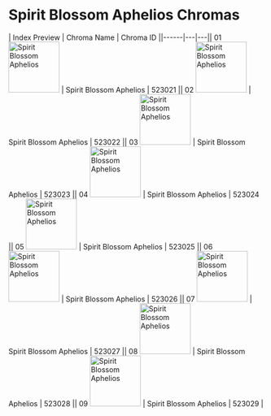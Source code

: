 # Spirit Blossom Aphelios Chromas

| Index  Preview | Chroma Name | Chroma ID ||------|---|---|| 01  <img src='https://raw.communitydragon.org/latest/plugins/rcp-be-lol-game-data/global/default/v1/champion-chroma-images/523/523021.png' alt='Spirit Blossom Aphelios' width='100'> | Spirit Blossom Aphelios | 523021 || 02  <img src='https://raw.communitydragon.org/latest/plugins/rcp-be-lol-game-data/global/default/v1/champion-chroma-images/523/523022.png' alt='Spirit Blossom Aphelios' width='100'> | Spirit Blossom Aphelios | 523022 || 03  <img src='https://raw.communitydragon.org/latest/plugins/rcp-be-lol-game-data/global/default/v1/champion-chroma-images/523/523023.png' alt='Spirit Blossom Aphelios' width='100'> | Spirit Blossom Aphelios | 523023 || 04  <img src='https://raw.communitydragon.org/latest/plugins/rcp-be-lol-game-data/global/default/v1/champion-chroma-images/523/523024.png' alt='Spirit Blossom Aphelios' width='100'> | Spirit Blossom Aphelios | 523024 || 05  <img src='https://raw.communitydragon.org/latest/plugins/rcp-be-lol-game-data/global/default/v1/champion-chroma-images/523/523025.png' alt='Spirit Blossom Aphelios' width='100'> | Spirit Blossom Aphelios | 523025 || 06  <img src='https://raw.communitydragon.org/latest/plugins/rcp-be-lol-game-data/global/default/v1/champion-chroma-images/523/523026.png' alt='Spirit Blossom Aphelios' width='100'> | Spirit Blossom Aphelios | 523026 || 07  <img src='https://raw.communitydragon.org/latest/plugins/rcp-be-lol-game-data/global/default/v1/champion-chroma-images/523/523027.png' alt='Spirit Blossom Aphelios' width='100'> | Spirit Blossom Aphelios | 523027 || 08  <img src='https://raw.communitydragon.org/latest/plugins/rcp-be-lol-game-data/global/default/v1/champion-chroma-images/523/523028.png' alt='Spirit Blossom Aphelios' width='100'> | Spirit Blossom Aphelios | 523028 || 09  <img src='https://raw.communitydragon.org/latest/plugins/rcp-be-lol-game-data/global/default/v1/champion-chroma-images/523/523029.png' alt='Spirit Blossom Aphelios' width='100'> | Spirit Blossom Aphelios | 523029 |